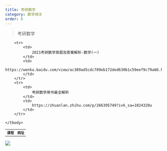```yaml
---
title: 考研数学
category: 数学相关
order: 6
---
```


> 考研数学
<table width="1033" style="font-size: 0.8em;">
	<tbody>
		<tr>
			<td>
				<strong>
					课程
				</strong>
			</td>
			<td>
				<strong>
					网址
				</strong>
			</td>
		</tr>
		
		<tr>
			<td>
				2021考研数学真题及答案解析-数学(一)
			</td>
			<td>
				https://wenku.baidu.com/view/ac389ad5cdc789eb172ded630b1c59eef9c79a66.html
			</td>
		</tr>
		<tr>
			<td>
				考研数学用书最全解析
			</td>
			<td>
				https://zhuanlan.zhihu.com/p/266395749?ivk_sa=1024320u
			</td>
		</tr>
		
	</tbody>
</table>


![](//placehold.it/800x600)
